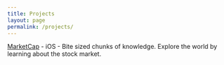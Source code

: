 ```yaml
---
title: Projects
layout: page
permalink: /projects/
---
```


[MarketCap](https://marketcapgame.com) - iOS - Bite sized chunks of knowledge. Explore the world by learning about the stock market.
